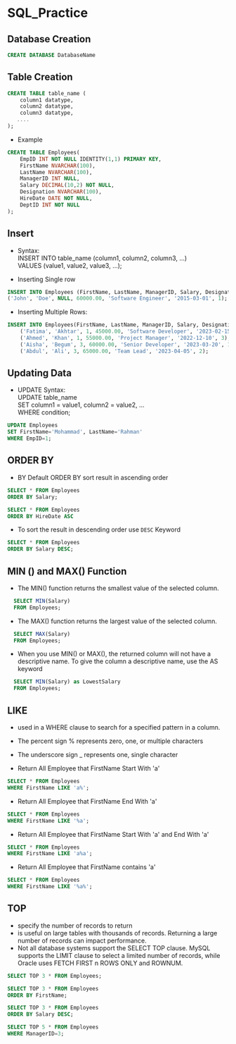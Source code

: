 # SQL_Practice

## Database Creation

```sql
CREATE DATABASE DatabaseName

```
## Table Creation

```sql
CREATE TABLE table_name (
    column1 datatype,
    column2 datatype,
    column3 datatype,
   ....
);
```

* Example

```sql
CREATE TABLE Employees(
	EmpID INT NOT NULL IDENTITY(1,1) PRIMARY KEY,
	FirstName NVARCHAR(100),
	LastName NVARCHAR(100),
	ManagerID INT NULL,
	Salary DECIMAL(10,2) NOT NULL,
	Designation NVARCHAR(100),
	HireDate DATE NOT NULL,
	DeptID INT NOT NULL
);
```
## Insert

* Syntax: <br>
INSERT INTO table_name (column1, column2, column3, ...) <br>
VALUES (value1, value2, value3, ...);

* Inserting Single row

```sql
INSERT INTO Employees (FirstName, LastName, ManagerID, Salary, Designation, HireDate, DeptID) VALUES
('John', 'Doe', NULL, 60000.00, 'Software Engineer', '2015-03-01', 1);

```

* Inserting Multiple Rows:
```sql
INSERT INTO Employees(FirstName, LastName, ManagerID, Salary, Designation, HireDate, DeptID) VALUES
    ('Fatima', 'Akhtar', 1, 45000.00, 'Software Developer', '2023-02-15', 2),
    ('Ahmed', 'Khan', 1, 55000.00, 'Project Manager', '2022-12-10', 3),
    ('Aisha', 'Begum', 3, 60000.00, 'Senior Developer', '2023-03-20', 1),
    ('Abdul', 'Ali', 3, 65000.00, 'Team Lead', '2023-04-05', 2);
```

## Updating Data
* UPDATE Syntax: <br>
UPDATE table_name <br>
SET column1 = value1, column2 = value2, ... <br>
WHERE condition;

```sql
UPDATE Employees
SET FirstName='Mohammad', LastName='Rahman'
WHERE EmpID=1;
```

## ORDER BY

* BY Default ORDER BY sort result in ascending order

```sql
SELECT * FROM Employees
ORDER BY Salary;

SELECT * FROM Employees
ORDER BY HireDate ASC
```
* To sort the result in descending order use `DESC` Keyword
```sql
SELECT * FROM Employees
ORDER BY Salary DESC;
```

## MIN () and MAX() Function

* The MIN() function returns the smallest value of the selected column.

```SQL
  SELECT MIN(Salary)
  FROM Employees;
```
* The MAX() function returns the largest value of the selected column.

```SQL
  SELECT MAX(Salary)
  FROM Employees;
```

* When you use MIN() or MAX(), the returned column will not have a descriptive name. To give the column a descriptive name, use the AS keyword

```SQL
  SELECT MIN(Salary) as LowestSalary
  FROM Employees;
```

## LIKE 

* used in a WHERE clause to search for a specified pattern in a column.

* The percent sign % represents zero, one, or multiple characters
* The underscore sign _ represents one, single character

* Return All Employee that FirstName Start With 'a'

```SQL
SELECT * FROM Employees
WHERE FirstName LIKE 'a%';
```

* Return All Employee that FirstName End With 'a'

```SQL
SELECT * FROM Employees
WHERE FirstName LIKE '%a';
```

* Return All Employee that FirstName Start With 'a' and End With 'a'

```SQL
SELECT * FROM Employees
WHERE FirstName LIKE 'a%a';
```
* Return All Employee that FirstName contains 'a'

```SQL
SELECT * FROM Employees
WHERE FirstName LIKE '%a%';
```

## TOP

* specify the number of records to return
* is useful on large tables with thousands of records. Returning a large number of records can impact performance.
* Not all database systems support the SELECT TOP clause. MySQL supports the LIMIT clause to select a limited number of records, while Oracle uses FETCH FIRST n ROWS ONLY and ROWNUM.

```SQL
SELECT TOP 3 * FROM Employees;
```

```SQL
SELECT TOP 3 * FROM Employees
ORDER BY FirstName;
```

```SQL
SELECT TOP 3 * FROM Employees
ORDER BY Salary DESC;
```

```SQL
SELECT TOP 5 * FROM Employees
WHERE ManagerID=3;
```
